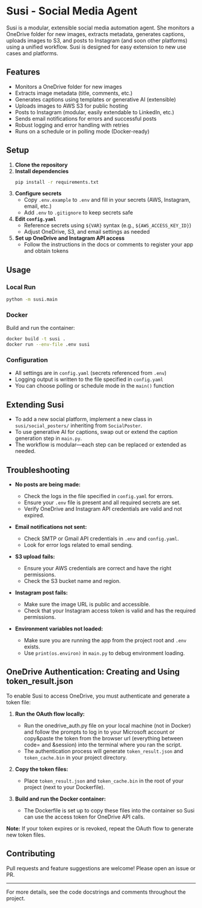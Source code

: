# Susi - Social Media Agent

Susi is a modular, extensible social media automation agent. She monitors a OneDrive folder for new images, extracts metadata, generates captions, uploads images to S3, and posts to Instagram (and soon other platforms) using a unified workflow. Susi is designed for easy extension to new use cases and platforms.

## Features
- Monitors a OneDrive folder for new images
- Extracts image metadata (title, comments, etc.)
- Generates captions using templates or generative AI (extensible)
- Uploads images to AWS S3 for public hosting
- Posts to Instagram (modular, easily extendable to LinkedIn, etc.)
- Sends email notifications for errors and successful posts
- Robust logging and error handling with retries
- Runs on a schedule or in polling mode (Docker-ready)

## Setup
1. **Clone the repository**
2. **Install dependencies**
	 ```sh
	 pip install -r requirements.txt
	 ```
3. **Configure secrets**
	 - Copy `.env.example` to `.env` and fill in your secrets (AWS, Instagram, email, etc.)
	 - Add `.env` to `.gitignore` to keep secrets safe
4. **Edit `config.yaml`**
	 - Reference secrets using `${VAR}` syntax (e.g., `${AWS_ACCESS_KEY_ID}`)
	 - Adjust OneDrive, S3, and email settings as needed
5. **Set up OneDrive and Instagram API access**
	 - Follow the instructions in the docs or comments to register your app and obtain tokens

## Usage

### Local Run
```sh
python -m susi.main
```

### Docker
Build and run the container:
```sh
docker build -t susi .
docker run --env-file .env susi
```

### Configuration
- All settings are in `config.yaml` (secrets referenced from `.env`)
- Logging output is written to the file specified in `config.yaml`
- You can choose polling or schedule mode in the `main()` function

## Extending Susi
- To add a new social platform, implement a new class in `susi/social_posters/` inheriting from `SocialPoster`.
- To use generative AI for captions, swap out or extend the caption generation step in `main.py`.
- The workflow is modular—each step can be replaced or extended as needed.

## Troubleshooting

- **No posts are being made:**
	- Check the logs in the file specified in `config.yaml` for errors.
	- Ensure your `.env` file is present and all required secrets are set.
	- Verify OneDrive and Instagram API credentials are valid and not expired.

- **Email notifications not sent:**
	- Check SMTP or Gmail API credentials in `.env` and `config.yaml`.
	- Look for error logs related to email sending.

- **S3 upload fails:**
	- Ensure your AWS credentials are correct and have the right permissions.
	- Check the S3 bucket name and region.

- **Instagram post fails:**
	- Make sure the image URL is public and accessible.
	- Check that your Instagram access token is valid and has the required permissions.

- **Environment variables not loaded:**
	- Make sure you are running the app from the project root and `.env` exists.
	- Use `print(os.environ)` in `main.py` to debug environment loading.

## OneDrive Authentication: Creating and Using token_result.json

To enable Susi to access OneDrive, you must authenticate and generate a token file:

1. **Run the OAuth flow locally:**
   - Run the onedrive_auth.py file on your local machine (not in Docker) and follow the prompts to log in to your Microsoft account or copy&paste the token from the browser url (everything between code= and &session) into the terminal where you ran the script.
   - The authentication process will generate `token_result.json` and `token_cache.bin` in your project directory.

2. **Copy the token files:**
   - Place `token_result.json` and `token_cache.bin` in the root of your project (next to your Dockerfile).

3. **Build and run the Docker container:**
   - The Dockerfile is set up to copy these files into the container so Susi can use the access token for OneDrive API calls.

**Note:** If your token expires or is revoked, repeat the OAuth flow to generate new token files.

## Contributing
Pull requests and feature suggestions are welcome! Please open an issue or PR.

---
For more details, see the code docstrings and comments throughout the project.
